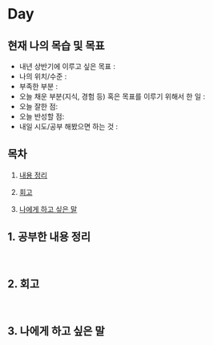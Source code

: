 <!--
구조
*
    *
        * <br>
            &nbsp; - &nbsp; <br>
                &nbsp;&nbsp;&nbsp;&nbsp; ‣ &nbsp; <br>
                    &nbsp;&nbsp;&nbsp;&nbsp;&nbsp;&nbsp;&nbsp;&nbsp; * &nbsp; <br>
-->

# Day 

## 현재 나의 목습 및 목표
- 내년 상반기에 이루고 싶은 목표 :
- 나의 위치/수준 :
- 부족한 부분 :
- 오늘 채운 부분(지식, 경험 등) 혹은 목표를 이루기 위해서 한 일 : 
- 오늘 잘한 점:
- 오늘 반성할 점:
- 내일 시도/공부 해봤으면 하는 것 :

## 목차 

1. [내용 정리](#1-내용-정리)

2. [회고](#2-회고)

3. [나에게 하고 싶은 말](#3-나에게-하고-싶은-말)

## 1. 공부한 내용 정리


<br>


## 2. 회고

<br>

## 3. 나에게 하고 싶은 말

<br>
